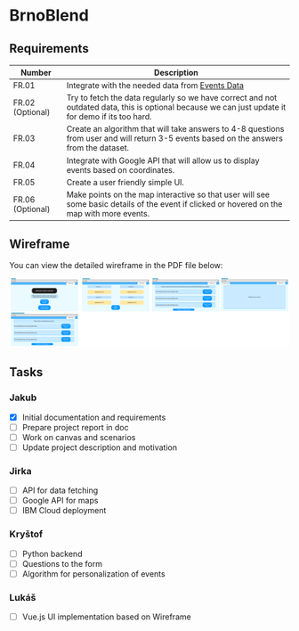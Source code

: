 # BrnoBlend

## Requirements

| Number | Description |
|-----------------|-----------------|
| FR.01    | Integrate with the needed data from [Events Data](https://data.brno.cz/datasets/e06ae10d2f8a49d5861852cf6a0f45e1_0/explore)|
| FR.02  (Optional)  | Try to fetch the data regularly so we have correct and not outdated data, this is optional because we can just update it for demo if its too hard.|
| FR.03    | Create an algorithm that will take answers to 4-8 questions from user and will return 3-5 events based on the answers from the dataset.    |
| FR.04    | Integrate with Google API that will allow us to display events based on coordinates.   |
| FR.05    | Create a user friendly simple UI.   |
| FR.06 (Optional)   | Make points on the map interactive so that user will see some basic details of the event if clicked or hovered on the map with more events.   |

## Wireframe

You can view the detailed wireframe in the PDF file below:

[![PDF Preview](./image.png)](./wireframe.pdf)

## Tasks

### Jakub
- [x]  Initial documentation and requirements
- [ ]  Prepare project report in doc
- [ ]  Work on canvas and scenarios
- [ ]  Update project description and motivation

### Jirka
- [ ]  API for data fetching
- [ ]  Google API for maps
- [ ]  IBM Cloud deployment

### Kryštof
- [ ]  Python backend
- [ ]  Questions to the form
- [ ]  Algorithm for personalization of events

### Lukáš
- [ ]  Vue.js UI implementation based on Wireframe

